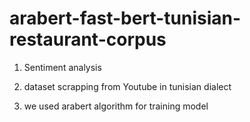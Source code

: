 # arabert-fast-bert-tunisian-restaurant-corpus
1. Sentiment analysis


2. dataset  scrapping from Youtube  in tunisian dialect



3. we used arabert algorithm for training model
